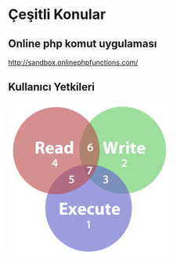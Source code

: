 # Çeşitli Konular


## Online php komut uygulaması
http://sandbox.onlinephpfunctions.com/

## Kullanıcı Yetkileri
![alt text](img/giris_konulari/permissions1.png)
